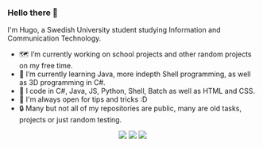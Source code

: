 ### Hello there 👋

I'm Hugo, a Swedish University student studying Information and Communication Technology.

- 🗺️ I’m currently working on school projects and other random projects on my free time.
- 🌱 I’m currently learning Java, more indepth Shell programming, as well as 3D programming in C#.
- 💾 I code in C#, Java, JS, Python, Shell, Batch as well as HTML and CSS.
- 🤔 I'm always open for tips and tricks :D
- 🔒 Many but not all of my repositories are public, many are old tasks, projects or just random testing.

<div align="center">
  <img src="https://github-readme-stats.vercel.app/api?username=Cactooz&bg_color=0d1117&title_color=adbac7&text_color=adbac7&icon_color=ff6600&border_color=30363d&show_icons=true&custom_title=Code%20Stats&count_private=true">
  <img src="https://github-readme-stats.vercel.app/api/top-langs/?username=Cactooz&layout=compact&bg_color=0d1117&title_color=adbac7&text_color=adbac7&border_color=30363d&langs_count=6">
  <img src="https://activity-graph.herokuapp.com/graph?username=Cactooz&theme=onedark&bg_color=ffffff00&color=adbac7&line=ff6600&point=ffffff00&hide_border=true">
</div>

